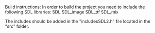 Build instructions:
In order to build the project you need to include the following SDL libraries:
SDL
SDL_image
SDL_ttf
SDL_mix
 
The includes should be added in the "includesSDL2.h" file located in the "src" folder.
